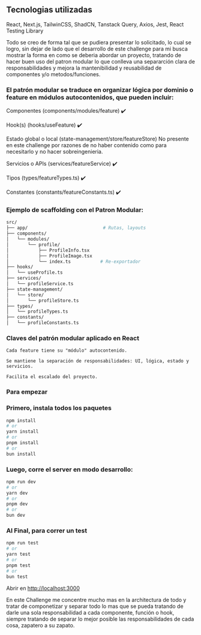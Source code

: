 ## Tecnologias utilizadas
React, Next.js, TailwinCSS, ShadCN, Tanstack Query, Axios, Jest, React Testing Library

Todo se creo de forma tal que se pudiera presentar lo solicitado, lo cual se logro, sin dejar de lado que el desarrollo de este challenge para mi busca mostrar la forma en como se deberia abordar un proyecto, tratando de hacer buen uso del patron modular lo que conlleva una separarción clara de responsabilidades y mejora la mantenibilidad y reusabilidad de componentes y/o metodos/funciones.

### El patrón modular se traduce en organizar lógica por dominio o feature en módulos autocontenidos, que pueden incluir:

   Componentes (components/modules/feature) ✔️
   
   Hook(s) (hooks/useFeature) ✔️
   
   Estado global o local (state-management/store/featureStore) No presente en este challenge por razones de no haber contenido como para necesitarlo y no hacer sobreingenieria.
   
   Servicios o APIs (services/featureService) ✔️
   
   Tipos (types/featureTypes.ts) ✔️
   
   Constantes (constants/featureConstants.ts) ✔️

### Ejemplo de scaffolding con el Patron Modular:

```bash
src/
├── app/                            # Rutas, layouts
├── components/
│   └── modules/
│       └── profile/
│           ├── ProfileInfo.tsx
│           ├── ProfileImage.tsx
│           └── index.ts           # Re-exportador
├── hooks/
│   └── useProfile.ts
├── services/
│   └── profileService.ts
├── state-management/
│   └── store/
│       └── profileStore.ts
├── types/
│   └── profileTypes.ts
├── constants/
│   └── profileConstants.ts
```

### Claves del patrón modular aplicado en React

    Cada feature tiene su "módulo" autocontenido.

    Se mantiene la separación de responsabilidades: UI, lógica, estado y servicios.

    Facilita el escalado del proyecto.

    
### Para empezar

### Primero, instala todos los paquetes
```bash
npm install
# or
yarn install
# or
pnpm install
# or
bun install
```

### Luego, corre el server en modo desarrollo:
```bash
npm run dev
# or
yarn dev
# or
pnpm dev
# or
bun dev
```

### Al Final, para correr un test

```bash
npm run test
# or
yarn test
# or
pnpm test
# or
bun test
```

Abrir en [http://localhost:3000](http://localhost:3000)

En este Challenge me concentre mucho mas en la architectura de todo y tratar de componetizar y separar todo lo mas que se pueda tratando de darle una 
sola responsabilidad a cada componente, función o hook, siempre tratando de separar lo mejor posible las responsabilidades de cada cosa, zapatero a su zapato.
